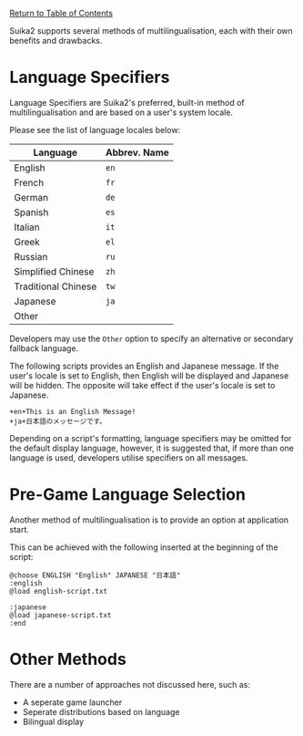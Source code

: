 [Return to Table of Contents](home)

Suika2 supports several methods of multilingualisation, each with their own benefits and drawbacks.

# Language Specifiers
Language Specifiers are Suika2's preferred, built-in method of multilingualisation and are based on a user's system locale.

Please see the list of language locales below:

|Language                                          |Abbrev. Name             |
|--------------------------------------------------|-------------------------|
|English                                           |`en`                     |
|French                                            |`fr`                     |
|German                                            |`de`                     |
|Spanish                                           |`es`                     |
|Italian                                           |`it`                     |
|Greek                                             |`el`                     |
|Russian                                           |`ru`                     |
|Simplified Chinese                                |`zh`                     |
|Traditional Chinese                               |`tw`                     |
|Japanese                                          |`ja`                     |
|Other                                             |                         |

Developers may use the `Other` option to specify an alternative or secondary fallback language.

The following scripts provides an English and Japanese message. If the user's locale is set to English, then English will be displayed and Japanese will be hidden. The opposite will take effect if the user's locale is set to Japanese.
```
+en+This is an English Message!
+ja+日本語のメッセージです。
```

Depending on a script's formatting, language specifiers may be omitted for the default display language, however, it is suggested that, if more than one language is used, developers utilise specifiers on all messages.

# Pre-Game Language Selection
Another method of multilingualisation is to provide an option at application start.

This can be achieved with the following inserted at the beginning of the script:
```
@choose ENGLISH "English" JAPANESE "日本語"
:english
@load english-script.txt

:japanese
@load japanese-script.txt
:end
```

# Other Methods
There are a number of approaches not discussed here, such as:
* A seperate game launcher
* Seperate distributions based on language
* Bilingual display
